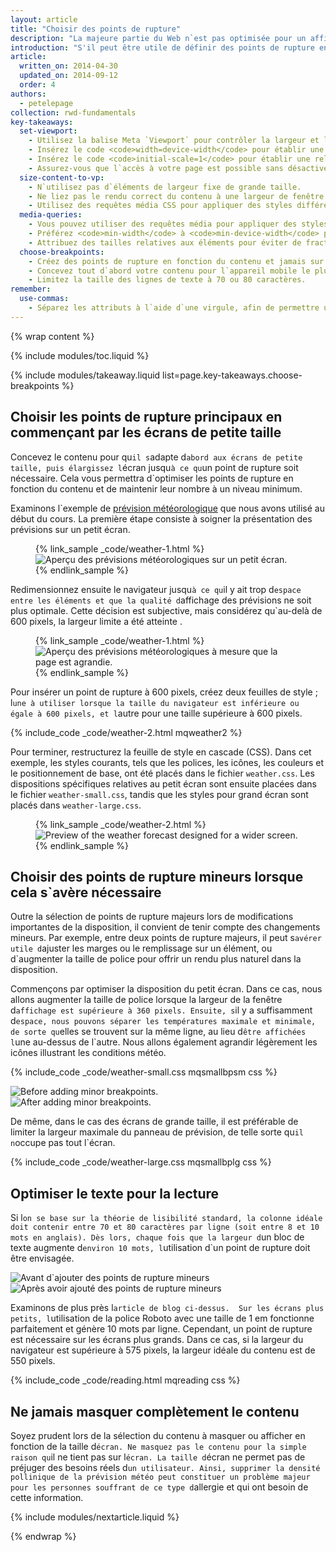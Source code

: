 ```yaml
---
layout: article
title: "Choisir des points de rupture"
description: "La majeure partie du Web n`est pas optimisée pour un affichage sur plusieurs appareils. Découvrez les principes fondamentaux pour rendre votre site compatible avec un appareil mobile, un ordinateur de bureau ou, plus généralement, tout dispositif équipé d`un écran."
introduction: "S'il peut être utile de définir des points de rupture en fonction des catégories d`appareils, nous vous invitons néanmoins à faire preuve de prudence. Procéder de la sorte en fonction d`appareils, de produits, de marques ou de systèmes d`exploitation spécifiques peut, en effet, devenir un cauchemar sur le plan de la maintenance. C`est plutôt le contenu qui devrait déterminer comment adapter la disposition à son conteneur."
article:
  written_on: 2014-04-30
  updated_on: 2014-09-12
  order: 4
authors:
  - petelepage
collection: rwd-fundamentals
key-takeaways:
  set-viewport:
    - Utilisez la balise Meta `Viewport` pour contrôler la largeur et le dimensionnement de la fenêtre d`affichage du navigateur.
    - Insérez le code <code>width=device-width</code> pour établir une correspondance avec la largeur de l`écran en pixels indépendants de l`appareil.
    - Insérez le code <code>initial-scale=1</code> pour établir une relation de type 1:1 entre les pixels CSS et les pixels indépendants de l`appareil.
    - Assurez-vous que l`accès à votre page est possible sans désactiver le redimensionnement utilisateur.
  size-content-to-vp:
    - N`utilisez pas d`éléments de largeur fixe de grande taille.
    - Ne liez pas le rendu correct du contenu à une largeur de fenêtre d`affichage spécifique.
    - Utilisez des requêtes média CSS pour appliquer des styles différents aux grands et aux petits écrans.
  media-queries:
    - Vous pouvez utiliser des requêtes média pour appliquer des styles en fonction des caractéristiques de l`appareil.
    - Préférez <code>min-width</code> à <code>min-device-width</code> pour garantir la compatibilité la plus large possible.
    - Attribuez des tailles relatives aux éléments pour éviter de fractionner la disposition.
  choose-breakpoints:
    - Créez des points de rupture en fonction du contenu et jamais sur la base d`appareils, de produits ou de marques spécifiques.
    - Concevez tout d`abord votre contenu pour l`appareil mobile le plus petit, puis améliorez progressivement l`expérience des visiteurs à mesure que la surface d`écran disponible augmente.
    - Limitez la taille des lignes de texte à 70 ou 80 caractères.
remember:
  use-commas:
    - Séparez les attributs à l`aide d`une virgule, afin de permettre une analyse correcte par les navigateurs plus anciens.
---
```

{% wrap content %}

<style>
  .smaller-img {
    width: 60%;
    display: block;
    margin-left: auto;
    margin-right: auto;
  }

  img.center {
    display: block;
    margin-left: auto;
    margin-right: auto;
  }

  video.responsiveVideo {
    width: 100%;
  }
</style>

{% include modules/toc.liquid %}

{% include modules/takeaway.liquid list=page.key-takeaways.choose-breakpoints %}

## Choisir les points de rupture principaux en commençant par les écrans de petite taille

Concevez le contenu pour qu`il s`adapte d`abord aux écrans de petite taille, puis élargissez l`écran jusqu`à ce qu`un point de rupture soit nécessaire. Cela vous permettra d`optimiser les points de rupture en fonction du contenu et de maintenir leur nombre à un niveau minimum.

Examinons l`exemple de [prévision météorologique]({{site.fundamentals}}/layouts/rwd-fundamentals/index.html) que nous avons utilisé au début du cours.
La première étape consiste à soigner la présentation des prévisions sur un petit écran.

<figure>
  {% link_sample _code/weather-1.html %}
    <img src="imgs/weather-1.png" class="center" srcset="imgs/weather-1.png 1x, imgs/weather-1-2x.png 2x" alt="Aperçu des prévisions météorologiques sur un petit écran.">
  {% endlink_sample %}
</figure>

Redimensionnez ensuite le navigateur jusqu`à ce qu`il y ait trop d`espace entre les éléments et que la qualité d`affichage des prévisions ne soit plus optimale. Cette décision est subjective, mais considérez qu`au-delà de 600 pixels, la largeur limite a été atteinte .

<figure>
  {% link_sample _code/weather-1.html %}
    <img src="imgs/weather-2.png" class="center" srcset="imgs/weather-2.png 1x, imgs/weather-2-2x.png 2x" alt="Aperçu des prévisions météorologiques à mesure que la page est agrandie.">
  {% endlink_sample %}
</figure>

Pour insérer un point de rupture à 600 pixels, créez deux feuilles de style ; l`une à utiliser lorsque la taille du navigateur est inférieure ou égale à 600 pixels, et l`autre pour une taille supérieure à 600 pixels.

{% include_code _code/weather-2.html mqweather2 %}

Pour terminer, restructurez la feuille de style en cascade (CSS). Dans cet exemple, les styles courants, tels que les polices, les icônes, les couleurs et le positionnement de base, ont été placés dans le fichier `weather.css`. Les dispositions spécifiques relatives au petit écran sont ensuite placées dans le fichier `weather-small.css`, tandis que les styles pour grand écran sont placés dans `weather-large.css`.

<figure>
  {% link_sample _code/weather-2.html %}
    <img src="imgs/weather-3.png" class="center" srcset="imgs/weather-3.png 1x, imgs/weather-3-2x.png 2x" alt="Preview of the weather forecast designed for a wider screen.">
  {% endlink_sample %}
</figure>

## Choisir des points de rupture mineurs lorsque cela s`avère nécessaire

Outre la sélection de points de rupture majeurs lors de modifications importantes de la disposition, il convient de tenir compte des changements mineurs. Par exemple, entre deux points de rupture majeurs, il peut s`avérer utile d`ajuster les marges ou le remplissage sur un élément, ou d`augmenter la taille de police pour offrir un rendu plus naturel dans la disposition.

Commençons par optimiser la disposition du petit écran. Dans ce cas, nous allons augmenter la taille de police lorsque la largeur de la fenêtre d`affichage est supérieure à 360 pixels. Ensuite, s`il y a suffisamment d`espace, nous pouvons séparer les températures maximale et minimale, de sorte qu`elles se trouvent sur la même ligne, au lieu d`être affichées l`une au-dessus de l`autre. Nous allons également agrandir légèrement les icônes illustrant les conditions météo.

{% include_code _code/weather-small.css mqsmallbpsm css %}

<div class="clear">
  <div class="g--half">
    <img src="imgs/weather-4-l.png" srcset="imgs/weather-4-l.png 1x, imgs/weather-4-l-2x.png 2x" alt="Before adding minor breakpoints.">
  </div>

  <div class="g--half g--last">
    <img src="imgs/weather-4-r.png" srcset="imgs/weather-4-r.png 1x, imgs/weather-4-r-2x.png 2x" alt="After adding minor breakpoints.">
  </div>
</div>

De même, dans le cas des écrans de grande taille, il est préférable de limiter la largeur maximale du panneau de prévision, de telle sorte qu`il n`occupe pas tout l`écran.

{% include_code _code/weather-large.css mqsmallbplg css %}

## Optimiser le texte pour la lecture

Si l`on se base sur la théorie de lisibilité standard, la colonne idéale doit contenir entre 70 et 80 caractères par ligne (soit entre 8 et 10 mots en anglais). Dès lors, chaque fois que la largeur d`un bloc de texte augmente d`environ 10 mots, l`utilisation d`un point de rupture doit être envisagée.

<div class="clear">
  <div class="g-wide--1 g-medium--half">
    <img src="imgs/reading-ph.png" srcset="imgs/reading-ph.png 1x, imgs/reading-ph-2x.png 2x" alt="Avant d`ajouter des points de rupture mineurs">
  </div>

  <div class="g-wide--3 g-wide--last g-medium--half g--last">
    <img src="imgs/reading-de.png" srcset="imgs/reading-de.png 1x, imgs/reading-de-2x.png 2x" alt="Après avoir ajouté des points de rupture mineurs">
  </div>
</div>

Examinons de plus près l`article de blog ci-dessus.  Sur les écrans plus petits, l`utilisation de la police Roboto avec une taille de 1 em fonctionne parfaitement et génère 10 mots par ligne. Cependant, un point de rupture est nécessaire sur les écrans plus grands. Dans ce cas, si la largeur du navigateur est supérieure à 575 pixels, la largeur idéale du contenu est de 550 pixels.

{% include_code _code/reading.html mqreading css %}

## Ne jamais masquer complètement le contenu

Soyez prudent lors de la sélection du contenu à masquer ou afficher en fonction de la taille d`écran.
Ne masquez pas le contenu pour la simple raison qu`il ne tient pas sur l`écran. La taille d`écran ne permet pas de préjuger des besoins réels d`un utilisateur. Ainsi, supprimer la densité pollinique de la prévision météo peut constituer un problème majeur pour les personnes souffrant de ce type d`allergie et qui ont besoin de cette information.


{% include modules/nextarticle.liquid %}

{% endwrap %}

